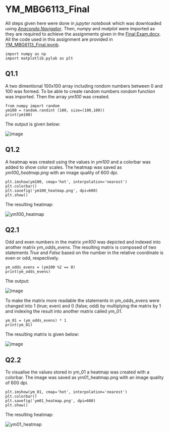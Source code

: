 # YM_MBG6113_Final
All steps given here were done in *jupyter notebook* which was downloaded using [*Anaconda Navigator*](https://docs.anaconda.com/anaconda/install/windows/). Then, *numpy* and *matplot* were imported as they are required to achieve the assignments given in the [Final Exam.docx](https://github.com/ym-ibg/YM_MBG6113_Final/raw/main/Final%20Exam.docx).
All the code used in this assignment are provided in [YM_MBG6113_Final.ipynb](https://github.com/ym-ibg/YM_MBG6113_Final/blob/main/YM_MBG6113_Final.ipynb). 

<pre><code>import numpy as np
import matplotlib.pylab as plt
</pre></code>

## Q1.1
A two dimentional 100x100 array including rondom numbers between 0 and 100 was formed. To be able to create random numbers *rondom* function was imported. Then the array *ym100* was created.
<pre><code>from numpy import random
ym100 = random.randint (100, size=(100,100))
print(ym100)
</pre></code>
The output is given below:

![image](https://user-images.githubusercontent.com/95583564/150120126-0a9e21c1-d6a2-4ce7-b980-9df90c446a15.png)

## Q1.2 

A heatmap was created using the values in *ym100* and a colorbar was added to show color scales. The heatmap was saved as *ym100_heatmap.png* with an image quality of 600 dpi.

<pre><code>plt.imshow(ym100, cmap='hot', interpolation='nearest')
plt.colorbar()
plt.savefig('ym100_heatmap.png', dpi=600)
plt.show()</pre></code>

The resulting heatmap:

![ym100_heatmap](https://user-images.githubusercontent.com/95583564/150121256-43023411-7c11-4c3a-8aa8-8265bbd6f87a.png)

## Q2.1

Odd and even numbers in the matrix *ym100* was depicted and indexed into another matrix *ym_odds_evens*. The resulting matrix is composed of two statements *True* and *False* based on the number in the relative coordinate is even or odd, respectively.

<pre><code>ym_odds_evens = (ym100 %2 == 0)
print(ym_odds_evens) </pre></code>

The output:

![image](https://user-images.githubusercontent.com/95583564/150122170-dd5b72dd-4e90-42bb-bf83-f80f0dfe627f.png)

To make the matrix more readable the statements in ym_odds_evens were changed into 1 (true; even) and 0 (false; odd) by multiplying the matrix by 1 and indexing the result into another matrix called *ym_01*.


<pre><code>ym_01 = (ym_odds_evens) * 1
print(ym_01)</pre></code>

The resulting matrix is given below:

![image](https://user-images.githubusercontent.com/95583564/150122861-8b226eb8-dc97-43f5-b6ce-4d81c8b7979f.png)

## Q2.2

To visualise the values stored in ym_01 a heatmap was created with a colorbar. The image was saved as ym01_heatmap.png with an image quality of 600 dpi.

<pre><code>plt.imshow(ym_01, cmap='hot', interpolation='nearest')
plt.colorbar()
plt.savefig('ym01_heatmap.png', dpi=600)
plt.show()</pre></code>

The resulting heatmap:

![ym01_heatmap](https://user-images.githubusercontent.com/95583564/150123289-259a906d-0819-4b01-8b38-6bbe197ec133.png)
